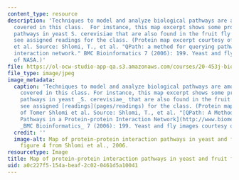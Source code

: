 ```yaml
---
content_type: resource
description: 'Techniques to model and analyze biological pathways are among the topics
  covered in this class.  For instance, this map excerpt shows some protein interaction
  pathways in yeast S. cerevisiae that are also found in the fruit fly D. melanogaster:
  see assigned readings for the class. (Protein map excerpt courtesy of Tomer Shlomi
  et al. Source: Shlomi, T., et al. "QPath: a method for querying pathways in a protein-protein
  interaction network." BMC Bioinformatics 7 (2006): 199. Yeast and fly images courtesy
  of NASA.)'
file: https://ol-ocw-studio-app-qa.s3.amazonaws.com/courses/20-453j-biomedical-information-technology-fall-2008/a0c227f5154abeaf2c020461d5a10041_20-453jf08-th.jpg
file_type: image/jpeg
image_metadata:
  caption: 'Techniques to model and analyze biological pathways are among the topics
    covered in this class. For instance, this map excerpt shows some protein interaction
    pathways in yeast _S. cerevisiae_ that are also found in the fruit fly _D. melanogaster_:
    see assigned [readings](pages/readings) for the class. (Protein map excerpt courtesy
    of Tomer Shlomi et al. Source: Shlomi, T., et al. "[QPath: A Method for Querying
    Pathways in a Protein-protein Interaction Network](http://www.biomedcentral.com/1471-2105/7/199)."
    _BMC Bioinformatics_ 7 (2006): 199. Yeast and fly images courtesy of [NASA](http://www.nasa.gov/).)'
  credit: ''
  image-alt: Map of protein-protein interaction pathways in yeast and fruit fly -
    figure 4 from Shlomi et al., 2006.
resourcetype: Image
title: Map of protein-protein interaction pathways in yeast and fruit fly
uid: a0c227f5-154a-beaf-2c02-0461d5a10041
---
```

